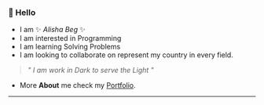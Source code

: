 ### 👋 Hello

- I am ✨ _Alisha Beg_ ✨
- I am interested in Programming 
- I am learning Solving Problems
- I am looking to collaborate on represent my country in every field.

<!--
**AlishaBeg/AlishaBeg** is a ✨ _special_ ✨ repository because its `README.md` (this file appears on your GitHub profile.
-->

> _" I am work in Dark to serve the Light "_

- More **About** me check my [Portfolio](https://alishabeg.github.io/AlishaBeg/).


---
